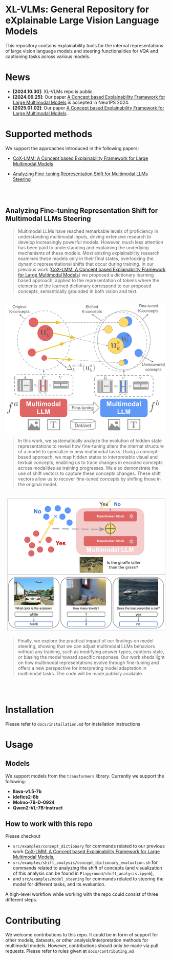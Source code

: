 # XL-VLMs: General Repository for eXplainable Large Vision Language Models

This repository contains explainability tools for the internal representations of large vision language models and steering  functionalities for VQA and captioning tasks across various models.

# News

* **[2024.10.30]**: XL-VLMs repo is public.
* **[2024.09.25]**: Our paper [A Concept based Explainability Framework for Large Multimodal Models](https://arxiv.org/abs/2406.08074) is accepted in NeurIPS 2024.
* **[2025.01.02]**: Our paper [A Concept based Explainability Framework for Large Multimodal Models](https://arxiv.org/abs/2406.08074).


# Supported methods

We support the approaches introduced in the following papers:

* [CoX-LMM: A Concept based Explainability Framework for Large Multimodal Models](https://arxiv.org/abs/2406.08074)

* [Analyzing Fine-tuning Representation Shift for Multimodal LLMs Steering](https://arxiv.org/abs/2406.08074)


<br> <br>


## Analyzing Fine-tuning Representation Shift for Multimodal LLMs Steering

  > Multimodal LLMs have reached remarkable levels of proficiency in understanding multimodal inputs, driving extensive research to develop increasingly powerful models. However, much less attention has been paid to understanding and explaining the underlying mechanisms of these models. Most existing explainability research examines these models only in their final states, overlooking the dynamic representational shifts that occur during training. In our previous work ([CoX-LMM: A Concept based Explainability Framework for Large Multimodal Models](https://arxiv.org/abs/2406.08074)) we proposed a dictionary learning based approach, applied to the representation of tokens where the elements of the learned dictionary correspond to our proposed concepts, semantically grounded in both vision and text. 


  <p align="center">
        <br> <img src="docs/assets/analyze_shift.pdf", width=800 /> <br>
  </p>

  > In this work, we systematically analyze the evolution of hidden state representations to reveal how fine-tuning alters the internal structure of a model to specialize in new multimodal tasks. Using a concept-based approach, we map hidden states to interpretable visual and textual concepts, enabling us to trace changes in encoded concepts across modalities as training progresses. We also demonstrate the use of shift vectors to capture these concepts changes. These shift vectors allow us to recover fine-tuned concepts by shifting those in the original model. 
  
  <p align="center">
        <br> <img src="docs/assets/teaser_steering.pdf", width=800 /> <br>
  </p>
 
  > Finally, we explore the practical impact of our findings on model steering, showing that we can adjust multimodal LLMs behaviors without any training, such as modifying answer types, captions style, or biasing the model toward specific responses. Our work sheds light on how multimodal representations evolve through fine-tuning and offers a new perspective for interpreting model adaptation in multimodal tasks. The code will be made publicly available.


  <br> <br>

# Installation

Please refer to ```docs/installation.md``` for installation instructions

# Usage

## Models

We support models from the `transformers` library. Currently we support the following:
* **llava-v1.5-7b**
* **idefics2-8b**
* **Molmo-7B-D-0924**
* **Qwen2-VL-7B-Instruct**

## How to work with this repo
Please checkout 
* ```src/examples/concept_dictionary``` for commands related to our previous work [CoX-LMM: A Concept based Explainability Framework for Large Multimodal Models](https://arxiv.org/abs/2406.08074), 
* ```src/examples/shift_analysis/concept_dictionary_evaluation.sh``` for commands related to analyzing the shift of concepts (and visualization of this analysis can be found in ```Playground/shift_analysis.ipynb```), 
* and ```src/examples/model_steering``` for commands related to steering the model for different tasks, and its evaluation.


A high-level workflow while working with the repo could consist of three different steps.

# Contributing
We welcome contributions to this repo. It could be in form of support for other models, datasets, or other analysis/interpretation methods for multimodal models. However, contributions should only be made via pull requests. Please refer to rules given at ```docs/contributing.md```

